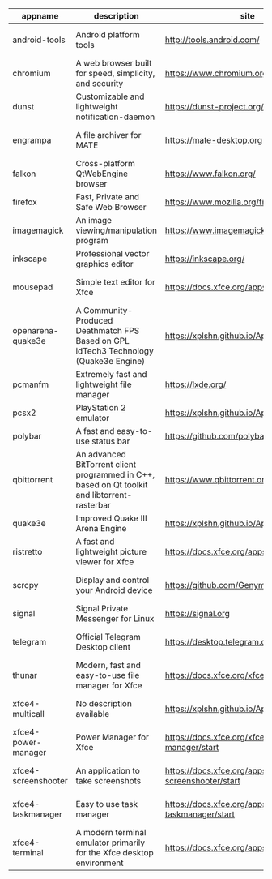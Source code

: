 | appname | description | site | download | version |
| ------- | ----------- | ---- | -------- | ------- |
| android-tools | Android platform tools | http://tools.android.com/ | https://github.com/xplshn/AppBundleHUB/releases/download/v65-20250424101819/android-tools-24_04_2025-xplshn.dwfs.AppBundle | v65-20250424101819 |
| chromium | A web browser built for speed, simplicity, and security | https://www.chromium.org/Home | https://github.com/xplshn/AppBundleHUB/releases/download/v65-20250424101819/chromium-24_04_2025-xplshn.dwfs.AppBundle | v65-20250424101819 |
| dunst | Customizable and lightweight notification-daemon | https://dunst-project.org/ | https://github.com/xplshn/AppBundleHUB/releases/download/v65-20250424101819/dunst-24_04_2025-xplshn.dwfs.AppBundle | v65-20250424101819 |
| engrampa | A file archiver for MATE | https://mate-desktop.org | https://github.com/xplshn/AppBundleHUB/releases/download/v65-20250424101819/engrampa-24_04_2025-xplshn.dwfs.AppBundle | v65-20250424101819 |
| falkon | Cross-platform QtWebEngine browser | https://www.falkon.org/ | https://github.com/xplshn/AppBundleHUB/releases/download/v65-20250424101819/falkon-24_04_2025-xplshn.dwfs.AppBundle | v65-20250424101819 |
| firefox | Fast, Private and Safe Web Browser | https://www.mozilla.org/firefox/ | https://github.com/xplshn/AppBundleHUB/releases/download/v65-20250424101819/firefox-24_04_2025-xplshn.dwfs.AppBundle | v65-20250424101819 |
| imagemagick | An image viewing/manipulation program | https://www.imagemagick.org/ | https://github.com/xplshn/AppBundleHUB/releases/download/v65-20250424101819/imageMagick-24_04_2025-xplshn.dwfs.AppBundle | v65-20250424101819 |
| inkscape | Professional vector graphics editor | https://inkscape.org/ | https://github.com/xplshn/AppBundleHUB/releases/download/v65-20250424101819/inkscape.dwfs.AppBundle | v65-20250424101819 |
| mousepad | Simple text editor for Xfce | https://docs.xfce.org/apps/mousepad/start | https://github.com/xplshn/AppBundleHUB/releases/download/v65-20250424101819/mousepad-24_04_2025-xplshn.dwfs.AppBundle | v65-20250424101819 |
| openarena-quake3e | A Community-Produced Deathmatch FPS Based on GPL idTech3 Technology (Quake3e Engine) | https://xplshn.github.io/AppBundleHUB | https://github.com/xplshn/AppBundleHUB/releases/download/v65-20250424101819/openarena-quake3e.dwfs.AppBundle | v65-20250424101819 |
| pcmanfm | Extremely fast and lightweight file manager | https://lxde.org/ | https://github.com/xplshn/AppBundleHUB/releases/download/v65-20250424101819/pcmanfm-24_04_2025-xplshn.dwfs.AppBundle | v65-20250424101819 |
| pcsx2 | PlayStation 2 emulator | https://xplshn.github.io/AppBundleHUB | https://github.com/xplshn/AppBundleHUB/releases/download/v65-20250424101819/pcsx2-24_04_2025-xplshn.dwfs.AppBundle | v65-20250424101819 |
| polybar | A fast and easy-to-use status bar | https://github.com/polybar/polybar | https://github.com/xplshn/AppBundleHUB/releases/download/v65-20250424101819/polybar-24_04_2025-xplshn.dwfs.AppBundle | v65-20250424101819 |
| qbittorrent | An advanced BitTorrent client programmed in C++, based on Qt toolkit and libtorrent-rasterbar | https://www.qbittorrent.org | https://github.com/xplshn/AppBundleHUB/releases/download/v65-20250424101819/qbittorrent-24_04_2025-xplshn.dwfs.AppBundle | v65-20250424101819 |
| quake3e | Improved Quake III Arena Engine | https://xplshn.github.io/AppBundleHUB | https://github.com/xplshn/AppBundleHUB/releases/download/v65-20250424101819/quake3e.dwfs.AppBundle | v65-20250424101819 |
| ristretto | A fast and lightweight picture viewer for Xfce | https://docs.xfce.org/apps/ristretto/start | https://github.com/xplshn/AppBundleHUB/releases/download/v65-20250424101819/ristretto-24_04_2025-xplshn.dwfs.AppBundle | v65-20250424101819 |
| scrcpy | Display and control your Android device | https://github.com/Genymobile/scrcpy | https://github.com/xplshn/AppBundleHUB/releases/download/v65-20250424101819/scrcpy-24_04_2025-xplshn.AppDir.dwfs.AppBundle | v65-20250424101819 |
| signal | Signal Private Messenger for Linux | https://signal.org | https://github.com/xplshn/AppBundleHUB/releases/download/v65-20250424101819/signal-24_04_2025-xplshn.dwfs.AppBundle | v65-20250424101819 |
| telegram | Official Telegram Desktop client | https://desktop.telegram.org/ | https://github.com/xplshn/AppBundleHUB/releases/download/v65-20250424101819/telegram-24_04_2025-xplshn.dwfs.AppBundle | v65-20250424101819 |
| thunar | Modern, fast and easy-to-use file manager for Xfce | https://docs.xfce.org/xfce/thunar/start | https://github.com/xplshn/AppBundleHUB/releases/download/v65-20250424101819/thunar-24_04_2025-xplshn.dwfs.AppBundle | v65-20250424101819 |
| xfce4-multicall | No description available | https://xplshn.github.io/AppBundleHUB | https://github.com/xplshn/AppBundleHUB/releases/download/v65-20250424101819/xfce4-multicall-24_04_2025-xplshn.AppDir.dwfs.AppBundle | v65-20250424101819 |
| xfce4-power-manager | Power Manager for Xfce | https://docs.xfce.org/xfce/xfce4-power-manager/start | https://github.com/xplshn/AppBundleHUB/releases/download/v65-20250424101819/xfce4-power-manager-24_04_2025-xplshn.dwfs.AppBundle | v65-20250424101819 |
| xfce4-screenshooter | An application to take screenshots | https://docs.xfce.org/apps/xfce4-screenshooter/start | https://github.com/xplshn/AppBundleHUB/releases/download/v65-20250424101819/xfce4-screenshooter-24_04_2025-xplshn.dwfs.AppBundle | v65-20250424101819 |
| xfce4-taskmanager | Easy to use task manager | https://docs.xfce.org/apps/xfce4-taskmanager/start | https://github.com/xplshn/AppBundleHUB/releases/download/v65-20250424101819/xfce4-taskmanager-24_04_2025-xplshn.dwfs.AppBundle | v65-20250424101819 |
| xfce4-terminal | A modern terminal emulator primarily for the Xfce desktop environment | https://docs.xfce.org/apps/terminal/start | https://github.com/xplshn/AppBundleHUB/releases/download/v65-20250424101819/xfce4-terminal-24_04_2025-xplshn.dwfs.AppBundle | v65-20250424101819 |
